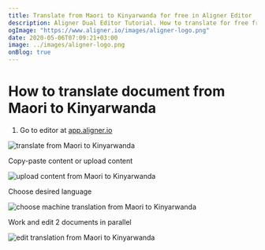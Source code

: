 ```yaml
---
title: Translate from Maori to Kinyarwanda for free in Aligner Editor
description: Aligner Dual Editor Tutorial. How to translate for free from Maori to Kinyarwanda. Aligner is multilingual document management platform. 
ogImage: "https://www.aligner.io/images/aligner-logo.png"
date: 2020-05-06T07:09:21+03:00
image: ../images/aligner-logo.png
onBlog: true
---
```


# How to translate document from Maori to Kinyarwanda

1. Go to editor at [app.aligner.io](https://app.aligner.io "Aligner App web page")

![translate from Maori to Kinyarwanda](../aligner-blank-editor.png "translate from Maori to Kinyarwanda")

Copy-paste content or upload content

![upload content from Maori to Kinyarwanda](../aligner-uploaded-document.png "upload content from Maori to Kinyarwanda")

Choose desired language

![choose machine translation from Maori to Kinyarwanda](../aligner-language-dropdown.png "choose machine translation from Maori to Kinyarwanda")

Work and edit 2 documents in parallel

![edit translation from Maori to Kinyarwanda](../aligner-double-sitded-editor.png "edit translation from Maori to Kinyarwanda")

